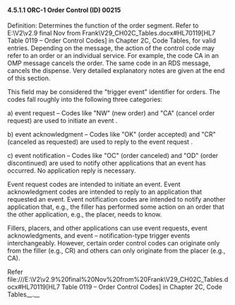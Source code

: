 #### 4.5.1.1 ORC-1 Order Control (ID) 00215

Definition: Determines the function of the order segment. Refer to E:\\V2\\v2.9 final Nov from Frank\\V29_CH02C_Tables.docx#HL70119[HL7 Table 0119 – Order Control Codes] in Chapter 2C, Code Tables, for valid entries. Depending on the message, the action of the control code may refer to an order or an individual service. For example, the code CA in an OMP message cancels the order. The same code in an RDS message, cancels the dispense. Very detailed explanatory notes are given at the end of this section.

This field may be considered the "trigger event" identifier for orders. The codes fall roughly into the following three categories:

a) event request – Codes like "NW" (new order) and "CA" (cancel order request) are used to initiate an event .

b) event acknowledgment – Codes like "OK" (order accepted) and "CR" (canceled as requested) are used to reply to the event request .

c) event notification – Codes like "OC" (order canceled) and "OD" (order discontinued) are used to notify other applications that an event has occurred. No application reply is necessary.

Event request codes are intended to initiate an event. Event acknowledgment codes are intended to reply to an application that requested an event. Event notification codes are intended to notify another application that, e.g., the filler has performed some action on an order that the other application, e.g., the placer, needs to know.

Fillers, placers, and other applications can use event requests, event acknowledgments, and event – notification-type trigger events interchangeably. However, certain order control codes can originate only from the filler (e.g., CR) and others can only originate from the placer (e.g., CA).

Refer file:///E:\V2\v2.9%20final%20Nov%20from%20Frank\V29_CH02C_Tables.docx#HL70119[HL7 Table 0119 – Order Control Codes] in Chapter 2C, Code Tables__.__
